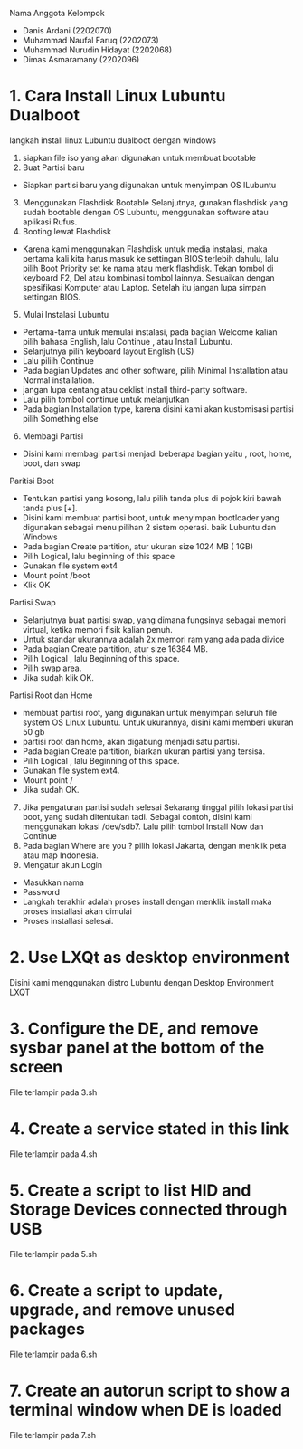 Nama Anggota Kelompok
- Danis Ardani (2202070)
- Muhammad Naufal Faruq (2202073)
- Muhammad Nurudin Hidayat (2202068)
- Dimas Asmaramany (2202096)


# 1. Cara Install Linux Lubuntu Dualboot
langkah install linux Lubuntu dualboot dengan windows
1. siapkan file iso yang akan digunakan untuk membuat bootable
2. Buat Partisi baru
- Siapkan partisi baru yang digunakan untuk menyimpan OS lLubuntu
3.	Menggunakan Flashdisk Bootable
Selanjutnya,  gunakan flashdisk yang sudah bootable dengan OS Lubuntu, menggunakan software atau aplikasi Rufus.
4.	Booting lewat Flashdisk
- Karena kami menggunakan Flashdisk untuk media instalasi, maka pertama kali kita harus masuk ke settingan BIOS terlebih dahulu, lalu pilih Boot Priority set ke nama atau merk flashdisk. Tekan tombol di keyboard F2, Del atau kombinasi tombol lainnya. Sesuaikan dengan spesifikasi Komputer atau Laptop. Setelah itu jangan lupa simpan settingan BIOS.

5.	Mulai Instalasi Lubuntu
-	Pertama-tama untuk memulai instalasi, pada bagian Welcome kalian pilih bahasa English, lalu Continue , atau Install Lubuntu. 
-	Selanjutnya pilih keyboard layout English (US)
-	Lalu piliih Continue
-	Pada bagian Updates and other software,  pilih Minimal Installation atau Normal installation.
-	jangan lupa centang atau ceklist Install third-party software.
-	Lalu pilih tombol continue untuk melanjutkan
-	Pada bagian Installation type, karena disini kami akan kustomisasi partisi pilih Something else
6.	Membagi Partisi
-	Disini kami membagi partisi menjadi beberapa bagian yaitu , root, home, boot, dan swap

Paritisi Boot
-	Tentukan partisi yang kosong, lalu pilih tanda plus di pojok kiri bawah tanda plus [+].
-	Disini kami membuat partisi boot, untuk menyimpan bootloader yang digunakan sebagai menu pilihan 2 sistem operasi. baik Lubuntu dan Windows
-	Pada bagian Create partition, atur ukuran size 1024 MB ( 1GB)
-	Pilih Logical, lalu beginning of this space
-	Gunakan file system ext4
-	Mount point /boot
-	Klik OK

Partisi Swap
-	Selanjutnya buat partisi swap, yang dimana fungsinya sebagai memori virtual, ketika memori fisik kalian penuh.
-	Untuk standar ukurannya adalah 2x memori ram yang ada pada divice 
-	Pada bagian Create partition, atur size 16384 MB.
-	Pilih Logical , lalu Beginning of this space.
-	Pilih swap area.
-	Jika sudah klik OK.

Partisi Root dan Home
-	membuat partisi root, yang digunakan untuk menyimpan seluruh file system OS Linux Lubuntu. Untuk ukurannya, disini kami memberi ukuran 50 gb
-	partisi root dan home, akan digabung menjadi satu partisi.
-	Pada bagian Create partition, biarkan ukuran partisi yang tersisa.
-	Pilih Logical , lalu Beginning of this space.
-	Gunakan file system ext4.
-	Mount point /
-	Jika sudah OK.
7.	Jika pengaturan partisi sudah selesai Sekarang tinggal pilih lokasi partisi boot, yang sudah ditentukan tadi. Sebagai contoh, disini kami menggunakan lokasi /dev/sdb7.
Lalu pilih tombol Install Now dan Continue
8.	Pada bagian Where are you ? pilih lokasi Jakarta, dengan menklik peta atau map Indonesia.
9.	Mengatur akun Login
-	 Masukkan nama 
-	Password
-	Langkah terakhir adalah proses install dengan menklik install maka proses installasi akan dimulai
-	Proses installasi selesai.
 
# 2. Use LXQt as desktop environment 
Disini kami menggunakan distro Lubuntu dengan Desktop Environment LXQT

# 3. Configure the DE, and remove sysbar panel at the bottom of the screen
File terlampir pada 3.sh
# 4. Create a service stated in this link
File terlampir pada 4.sh
# 5. Create a script to list HID and Storage Devices connected through USB
File terlampir pada 5.sh
# 6. Create a script to update, upgrade, and remove unused packages
File terlampir pada 6.sh
# 7. Create an autorun script to show a terminal window when DE is loaded
File terlampir pada 7.sh
